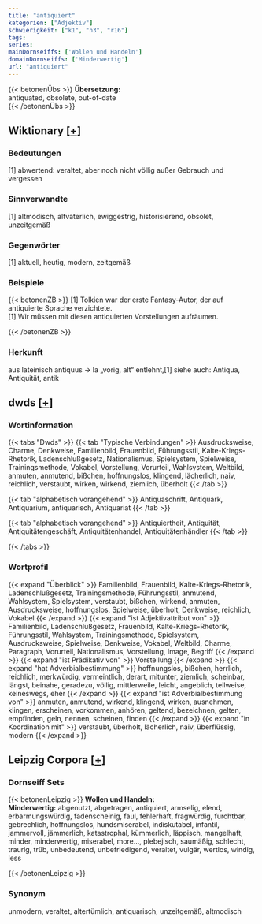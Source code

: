 ```yaml
---
title: "antiquiert"
kategorien: ["Adjektiv"]
schwierigkeit: ["k1", "h3", "r16"]
tags:
series:
mainDornseiffs: ['Wollen und Handeln']
domainDornseiffs: ['Minderwertig']
url: "antiquiert"
---
```


{{< betonenÜbs >}}
**Übersetzung:**  
antiquated, obsolete, out-of-date  
{{< /betonenÜbs >}}

## Wiktionary [[+](https://de.wiktionary.org/wiki/antiquiert)]

### Bedeutungen
[1] abwertend: veraltet, aber noch nicht völlig außer Gebrauch und vergessen  

### Sinnverwandte
[1] altmodisch, altväterlich, ewiggestrig, historisierend, obsolet, unzeitgemäß  

### Gegenwörter
[1] aktuell, heutig, modern, zeitgemäß  

### Beispiele
{{< betonenZB >}}
[1] Tolkien war der erste Fantasy-Autor, der auf antiquierte Sprache verzichtete.  
[1] Wir müssen mit diesen antiquierten Vorstellungen aufräumen.  

{{< /betonenZB >}}
### Herkunft
aus lateinisch antiquus → la „vorig, alt“ entlehnt,[1] siehe auch: Antiqua, Antiquität, antik  



## dwds [[+](https://www.dwds.de/wb/antiquiert)]

### Wortinformation
{{< tabs "Dwds" >}}
{{< tab "Typische Verbindungen" >}}
Ausdrucksweise, Charme, Denkweise, Familienbild, Frauenbild, Führungsstil, Kalte-Kriegs-Rhetorik, Ladenschlußgesetz, Nationalismus, Spielsystem, Spielweise, Trainingsmethode, Vokabel, Vorstellung, Vorurteil, Wahlsystem, Weltbild, anmuten, anmutend, bißchen, hoffnungslos, klingend, lächerlich, naiv, reichlich, verstaubt, wirken, wirkend, ziemlich, überholt
{{< /tab >}}

{{< tab "alphabetisch vorangehend" >}}
Antiquaschrift, Antiquark, Antiquarium, antiquarisch, Antiquariat
{{< /tab >}}

{{< tab "alphabetisch vorangehend" >}}
Antiquiertheit, Antiquität, Antiquitätengeschäft, Antiquitätenhandel, Antiquitätenhändler
{{< /tab >}}

{{< /tabs >}}

### Wortprofil
{{< expand "Überblick" >}} Familienbild, Frauenbild, Kalte-Kriegs-Rhetorik, Ladenschlußgesetz, Trainingsmethode, Führungsstil, anmutend, Wahlsystem, Spielsystem, verstaubt, bißchen, wirkend, anmuten, Ausdrucksweise, hoffnungslos, Spielweise, überholt, Denkweise, reichlich, Vokabel {{< /expand >}}
{{< expand "ist Adjektivattribut von" >}} Familienbild, Ladenschlußgesetz, Frauenbild, Kalte-Kriegs-Rhetorik, Führungsstil, Wahlsystem, Trainingsmethode, Spielsystem, Ausdrucksweise, Spielweise, Denkweise, Vokabel, Weltbild, Charme, Paragraph, Vorurteil, Nationalismus, Vorstellung, Image, Begriff {{< /expand >}}
{{< expand "ist Prädikativ von" >}} Vorstellung {{< /expand >}}
{{< expand "hat Adverbialbestimmung" >}} hoffnungslos, bißchen, herrlich, reichlich, merkwürdig, vermeintlich, derart, mitunter, ziemlich, scheinbar, längst, beinahe, geradezu, völlig, mittlerweile, leicht, angeblich, teilweise, keineswegs, eher {{< /expand >}}
{{< expand "ist Adverbialbestimmung von" >}} anmuten, anmutend, wirkend, klingend, wirken, ausnehmen, klingen, erscheinen, vorkommen, anhören, geltend, bezeichnen, gelten, empfinden, geln, nennen, scheinen, finden {{< /expand >}}
{{< expand "in Koordination mit" >}} verstaubt, überholt, lächerlich, naiv, überflüssig, modern {{< /expand >}}

## Leipzig Corpora [[+](https://corpora.uni-leipzig.de/en/res?word=antiquiert&corpusId=deu_newscrawl-public_2018)]

### Dornseiff Sets
{{< betonenLeipzig >}}
**Wollen und Handeln:**  
**Minderwertig:** abgenutzt, abgetragen, antiquiert, armselig, elend, erbarmungswürdig, fadenscheinig, faul, fehlerhaft, fragwürdig, furchtbar, gebrechlich, hoffnungslos, hundsmiserabel, indiskutabel, infantil, jammervoll, jämmerlich, katastrophal, kümmerlich, läppisch, mangelhaft, minder, minderwertig, miserabel, more..., plebejisch, saumäßig, schlecht, traurig, trüb, unbedeutend, unbefriedigend, veraltet, vulgär, wertlos, windig, less  

{{< /betonenLeipzig >}}

### Synonym
unmodern, veraltet, altertümlich, antiquarisch, unzeitgemäß, altmodisch

